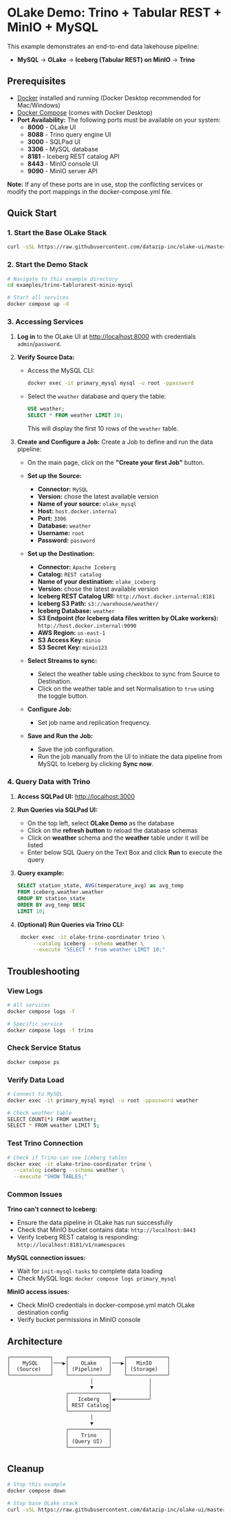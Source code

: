 # OLake Demo: Trino + Tabular REST + MinIO + MySQL

This example demonstrates an end-to-end data lakehouse pipeline:
- **MySQL** → **OLake** → **Iceberg (Tabular REST) on MinIO** → **Trino**

## Prerequisites

* [Docker](https://docs.docker.com/get-docker/) installed and running (Docker Desktop recommended for Mac/Windows)
* [Docker Compose](https://docs.docker.com/compose/) (comes with Docker Desktop)
* **Port Availability:** The following ports must be available on your system:
   - **8000** - OLake UI
   - **8088** - Trino query engine UI
   - **3000** - SQLPad UI
   - **3306** - MySQL database
   - **8181** - Iceberg REST catalog API  
   - **8443** - MinIO console UI
   - **9090** - MinIO server API

**Note:** If any of these ports are in use, stop the conflicting services or modify the port mappings in the docker-compose.yml file.

## Quick Start

### 1. Start the Base OLake Stack

```bash
curl -sSL https://raw.githubusercontent.com/datazip-inc/olake-ui/master/docker-compose.yml | docker compose -f - up -d
```

### 2. Start the Demo Stack

```bash
# Navigate to this example directory
cd examples/trino-tablurarest-minio-mysql

# Start all services
docker compose up -d
```

### 3. Accessing Services

1.  **Log in** to the OLake UI at [http://localhost:8000](http://localhost:8000) with credentials `admin`/`password`.

2. **Verify Source Data:**
      - Access the MySQL CLI:
        ```bash
        docker exec -it primary_mysql mysql -u root -ppassword
        ```
      - Select the `weather` database and query the table:
        ```sql
        USE weather;
        SELECT * FROM weather LIMIT 10;
        ```
        This will display the first 10 rows of the `weather` table.

3.  **Create and Configure a Job:**
    Create a Job to define and run the data pipeline:
    * On the main page, click on the **"Create your first Job"** button.

    * **Set up the Source:**
        * **Connector:** `MySQL`
        * **Version:** chose the latest available version
        * **Name of your source:** `olake_mysql`
        * **Host:** `host.docker.internal`
        * **Port:** `3306`
        * **Database:** `weather`
        * **Username:** `root`
        * **Password:** `password`

    * **Set up the Destination:**
        * **Connector:** `Apache Iceberg`
        * **Catalog:** `REST catalog`
        * **Name of your destination:** `olake_iceberg`
        * **Version:** chose the latest available version
        * **Iceberg REST Catalog URI:** `http://host.docker.internal:8181`
        * **Iceberg S3 Path:** `s3://warehouse/weather/`
        * **Iceberg Database:** `weather`
        * **S3 Endpoint (for Iceberg data files written by OLake workers):** `http://host.docker.internal:9090`
        * **AWS Region:** `us-east-1`
        * **S3 Access Key:** `minio`
        * **S3 Secret Key:** `minio123`
    
    * **Select Streams to sync:**
        * Select the weather table using checkbox to sync from Source to Destination.
        * Click on the weather table and set Normalisation to `true` using the toggle button.

    * **Configure Job:**
        * Set job name and replication frequency.

    * **Save and Run the Job:**
        * Save the job configuration.
        * Run the job manually from the UI to initiate the data pipeline from MySQL to Iceberg by clicking **Sync now**.

### 4. Query Data with Trino

1. **Access SQLPad UI:** [http://localhost:3000](http://localhost:3000)

2. **Run Queries via SQLPad UI:**
    * On the top left, select **OLake Demo** as the database
    * Click on the **refresh button** to reload the database schemas
    * Click on **weather** schema and the **weather** table under it will be listed
    * Enter below SQL Query on the Text Box and click **Run** to execute the query

3. **Query example:**
     ```sql
     SELECT station_state, AVG(temperature_avg) as avg_temp
     FROM iceberg.weather.weather 
     GROUP BY station_state 
     ORDER BY avg_temp DESC 
     LIMIT 10;
     ```

4. **(Optional) Run Queries via Trino CLI:**
   ```bash
    docker exec -it olake-trino-coordinator trino \
        --catalog iceberg --schema weather \
        --execute "SELECT * from weather LIMIT 10;"
   ```

## Troubleshooting

### View Logs
```bash
# All services
docker compose logs -f

# Specific service
docker compose logs -f trino
```

### Check Service Status
```bash
docker compose ps
```

### Verify Data Load
```bash
# Connect to MySQL
docker exec -it primary_mysql mysql -u root -ppassword weather

# Check weather table
SELECT COUNT(*) FROM weather;
SELECT * FROM weather LIMIT 5;
```

### Test Trino Connection
```bash
# Check if Trino can see Iceberg tables
docker exec -it olake-trino-coordinator trino \
  --catalog iceberg --schema weather \
  --execute "SHOW TABLES;"
```

### Common Issues

**Trino can't connect to Iceberg:**
- Ensure the data pipeline in OLake has run successfully
- Check that MinIO bucket contains data: `http://localhost:8443`
- Verify Iceberg REST catalog is responding: `http://localhost:8181/v1/namespaces`

**MySQL connection issues:**
- Wait for `init-mysql-tasks` to complete data loading
- Check MySQL logs: `docker compose logs primary_mysql`

**MinIO access issues:**
- Check MinIO credentials in docker-compose.yml match OLake destination config
- Verify bucket permissions in MinIO console

## Architecture

```
┌─────────────┐    ┌─────────────┐    ┌─────────────┐
│    MySQL    │───▶│    OLake    │───▶│   MinIO     │
│  (Source)   │    │ (Pipeline)  │    │ (Storage)   │
└─────────────┘    └─────────────┘    └─────────────┘
                           │                  │
                           ▼                  │
                   ┌─────────────┐            │
                   │   Iceberg   │◀───────────┘
                   │ REST Catalog│
                   └─────────────┘
                           │
                           ▼
                   ┌─────────────┐
                   │    Trino    │
                   │ (Query UI)  │
                   └─────────────┘
```

## Cleanup

```bash
# Stop this example
docker compose down

# Stop base OLake stack
curl -sSL https://raw.githubusercontent.com/datazip-inc/olake-ui/master/docker-compose.yml | docker compose -f - down
```
